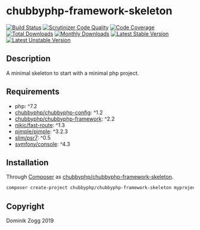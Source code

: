# chubbyphp-framework-skeleton

[![Build Status](https://api.travis-ci.org/chubbyphp/chubbyphp-framework-skeleton.png?branch=master)](https://travis-ci.org/chubbyphp/chubbyphp-framework-skeleton)
[![Scrutinizer Code Quality](https://scrutinizer-ci.com/g/chubbyphp/chubbyphp-framework-skeleton/badges/quality-score.png?b=master)](https://scrutinizer-ci.com/g/chubbyphp/chubbyphp-framework-skeleton/?branch=master)
[![Code Coverage](https://scrutinizer-ci.com/g/chubbyphp/chubbyphp-framework-skeleton/badges/coverage.png?b=master)](https://scrutinizer-ci.com/g/chubbyphp/chubbyphp-framework-skeleton/?branch=master)
[![Total Downloads](https://poser.pugx.org/chubbyphp/chubbyphp-framework-skeleton/downloads.png)](https://packagist.org/packages/chubbyphp/chubbyphp-framework-skeleton)
[![Monthly Downloads](https://poser.pugx.org/chubbyphp/chubbyphp-framework-skeleton/d/monthly)](https://packagist.org/packages/chubbyphp/chubbyphp-framework-skeleton)
[![Latest Stable Version](https://poser.pugx.org/chubbyphp/chubbyphp-framework-skeleton/v/stable.png)](https://packagist.org/packages/chubbyphp/chubbyphp-framework-skeleton)
[![Latest Unstable Version](https://poser.pugx.org/chubbyphp/chubbyphp-framework-skeleton/v/unstable)](https://packagist.org/packages/chubbyphp/chubbyphp-framework-skeleton)

## Description

A minimal skeleton to start with a minimal php project.

## Requirements

 * php: ^7.2
 * [chubbyphp/chubbyphp-config][20]: ^1.2
 * [chubbyphp/chubbyphp-framework][21]: ^2.2
 * [nikic/fast-route][22]: ^1.3
 * [pimple/pimple][23]: ^3.2.3
 * [slim/psr7][24]: ^0.5
 * [symfony/console][25]: ^4.3

## Installation

Through [Composer](http://getcomposer.org) as [chubbyphp/chubbyphp-framework-skeleton][10].

```bash
composer create-project chubbyphp/chubbyphp-framework-skeleton myproject "dev-master"
```

## Copyright

Dominik Zogg 2019

[10]: https://travis-ci.org/chubbyphp/chubbyphp-framework-skeleton

[20]: https://packagist.org/packages/chubbyphp/chubbyphp-config
[21]: https://packagist.org/packages/chubbyphp/chubbyphp-framework
[22]: https://packagist.org/packages/nikic/fast-route
[23]: https://packagist.org/packages/pimple/pimple
[24]: https://packagist.org/packages/slim/psr7
[25]: https://packagist.org/packages/symfony/console
